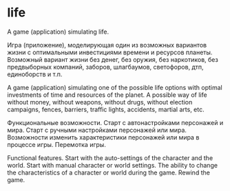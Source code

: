 # life
A game (application) simulating life.

Игра (приложение), моделирующая один из возможных вариантов жизни с
оптимальными инвестициями времени и ресурсов планеты.
Возможный вариант жизни без денег, без оружия, без наркотиков, без предвыборных компаний, заборов, шлагбаумов, светофоров, дтп, единоборств и т.п.

A game (application) simulating one of the possible life options with
optimal investments of time and resources of the planet.
A possible way of life without money, without weapons, without drugs, without election campaigns, fences, barriers, traffic lights, accidents, martial arts, etc.

Функциональные возможности.
Старт с автонастройками персонажей и мира.
Старт с ручными настройками персонажей или мира.
Возможности изменить характеристики персонажей или мира в процессе игры.
Перемотка игры.

Functional features.
Start with the auto-settings of the character and the world.
Start with manual character or world settings.
The ability to change the characteristics of a character or world during the game.
Rewind the game.